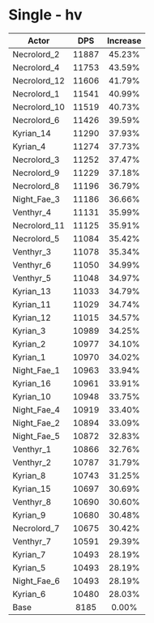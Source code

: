 # Single - hv
| Actor | DPS | Increase |
|---|:---:|:---:|
|Necrolord_2|11887|45.23%|
|Necrolord_4|11753|43.59%|
|Necrolord_12|11606|41.79%|
|Necrolord_1|11541|40.99%|
|Necrolord_10|11519|40.73%|
|Necrolord_6|11426|39.59%|
|Kyrian_14|11290|37.93%|
|Kyrian_4|11274|37.73%|
|Necrolord_3|11252|37.47%|
|Necrolord_9|11229|37.18%|
|Necrolord_8|11196|36.79%|
|Night_Fae_3|11186|36.66%|
|Venthyr_4|11131|35.99%|
|Necrolord_11|11125|35.91%|
|Necrolord_5|11084|35.42%|
|Venthyr_3|11078|35.34%|
|Venthyr_6|11050|34.99%|
|Venthyr_5|11048|34.97%|
|Kyrian_13|11033|34.79%|
|Kyrian_11|11029|34.74%|
|Kyrian_12|11015|34.57%|
|Kyrian_3|10989|34.25%|
|Kyrian_2|10977|34.10%|
|Kyrian_1|10970|34.02%|
|Night_Fae_1|10963|33.94%|
|Kyrian_16|10961|33.91%|
|Kyrian_10|10948|33.75%|
|Night_Fae_4|10919|33.40%|
|Night_Fae_2|10894|33.09%|
|Night_Fae_5|10872|32.83%|
|Venthyr_1|10866|32.76%|
|Venthyr_2|10787|31.79%|
|Kyrian_8|10743|31.25%|
|Kyrian_15|10697|30.69%|
|Venthyr_8|10690|30.60%|
|Kyrian_9|10680|30.48%|
|Necrolord_7|10675|30.42%|
|Venthyr_7|10591|29.39%|
|Kyrian_7|10493|28.19%|
|Kyrian_5|10493|28.19%|
|Night_Fae_6|10493|28.19%|
|Kyrian_6|10480|28.03%|
|Base|8185|0.00%|
